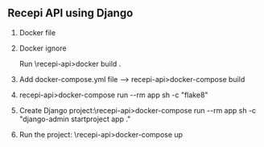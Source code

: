 ## Recepi API using Django
1. Docker file
2. Docker ignore
    
    Run \recepi-api>docker build .

3. Add docker-compose.yml file --> recepi-api>docker-compose build
4. recepi-api>docker-compose run --rm app sh -c "flake8"
5. Create Django project:\recepi-api>docker-compose run --rm app sh -c "django-admin startproject app ."
6. Run the project: \recepi-api>docker-compose up